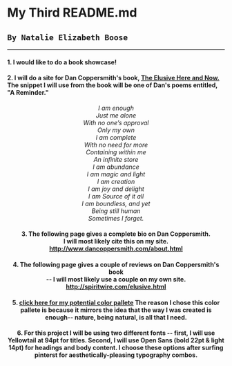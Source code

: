 # My Third README.md
## `By Natalie Elizabeth Boose`
___

#### 1. I would like to do a book showcase!
#### 2. I will do a site for Dan Coppersmith's book, <u>The Elusive Here and Now.</u><br/> The snippet I will use from the book will be one of Dan's poems entitled, "A Reminder." <br/>

<center><i> I am enough <br/>
Just me alone <br/>
With no one’s approval <br/>
Only my own <br/></i>

<center><i> I am complete <br/>
With no need for more <br/>
Containing within me <br/>
An infinite store  <br/></i>

<center><i> I am abundance <br/>
I am magic and light <br/>
I am creation <br/>
I am joy and delight <br/></i>

<center><i> I am Source of it all <br/>
I am boundless, and yet <br/>
Being still human <br/>
Sometimes I forget. <br/></i>

#### 3. The following page gives a complete bio on Dan Coppersmith. <br/> I will most likely cite this on my site.  http://www.dancoppersmith.com/about.html
#### 4. The following page gives a couple of reviews on Dan Coppersmith's book <br/> -- I will most likely use a couple on my own site. http://spiritwire.com/elusive.html
#### 5. [click here for my potential color pallete](.../images/color_pallet.png) The reason I chose this color pallete is because it mirrors the idea that the way I was created is enough-- nature, being natural, is all that I need.
#### 6. For this project I will be using two different fonts -- first, I will use Yellowtail at 94pt for titles. Second, I will use Open Sans (bold 22pt & light 14pt) for headings and body content. I choose these options after surfing pinterst for aesthetically-pleasing typography combos.
